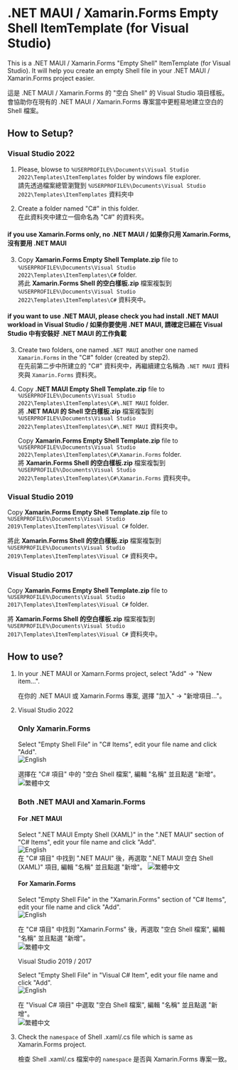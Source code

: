 # .NET MAUI / Xamarin.Forms Empty Shell ItemTemplate (for Visual Studio)

This is a .NET MAUI / Xamarin.Forms "Empty Shell" ItemTemplate (for Visual Studio). It will help you create an empty Shell file in your .NET MAUI / Xamarin.Forms project easier.  
 
這是 .NET MAUI / Xamarin.Forms 的 "空白 Shell" 的 Visual Studio 項目樣板。會協助你在現有的 .NET MAUI / Xamarin.Forms 專案當中更輕易地建立空白的 Shell 檔案。  

## How to Setup?

### Visual Studio 2022
1. Please, blowse to `%USERPROFILE%\Documents\Visual Studio 2022\Templates\ItemTemplates` folder by windows file explorer.  
   請先透過檔案總管瀏覽到 `%USERPROFILE%\Documents\Visual Studio 2022\Templates\ItemTemplates` 資料夾中


2. Create a folder named "C#" in this folder.  
   在此資料夾中建立一個命名為 "C#" 的資料夾。

#### if you use Xamarin.Forms only, no .NET MAUI / 如果你只用 Xamarin.Forms, 沒有要用 .NET MAUI

3. Copy **Xamarin.Forms Empty Shell Template.zip** file to `%USERPROFILE%\Documents\Visual Studio 2022\Templates\ItemTemplates\C#` folder.  
   將此 **Xamarin.Forms Shell 的空白樣板.zip** 檔案複製到 `%USERPROFILE%\Documents\Visual Studio 2022\Templates\ItemTemplates\C#` 資料夾中。  

#### if you want to use .NET MAUI, please check you had install .NET MAUI workload in Visual Studio / 如果你要使用 .NET MAUI, 請確定已經在 Visual Studio 中有安裝好 .NET MAUI 的工作負載

3. Create two folders, one named `.NET MAUI` another one named `Xamarin.Forms` in the "C#" folder (created by step2).  
在先前第二步中所建立的 "C#" 資料夾中，再繼續建立名稱為 `.NET MAUI` 資料夾與 `Xamarin.Forms` 資料夾。  

4. Copy **.NET MAUI Empty Shell Template.zip** file to `%USERPROFILE%\Documents\Visual Studio 2022\Templates\ItemTemplates\C#\.NET MAUI` folder.  
   將 **.NET MAUI 的 Shell 空白樣板.zip** 檔案複製到 `%USERPROFILE%\Documents\Visual Studio 2022\Templates\ItemTemplates\C#\.NET MAUI` 資料夾中。  

   Copy **Xamarin.Forms Empty Shell Template.zip** file to `%USERPROFILE%\Documents\Visual Studio 2022\Templates\ItemTemplates\C#\Xamarin.Forms` folder.  
   將 **Xamarin.Forms Shell 的空白樣板.zip** 檔案複製到 `%USERPROFILE%\Documents\Visual Studio 2022\Templates\ItemTemplates\C#\Xamarin.Forms` 資料夾中。  

  
### Visual Studio 2019
Copy **Xamarin.Forms Empty Shell Template.zip** file to `%USERPROFILE%\Documents\Visual Studio 2019\Templates\ItemTemplates\Visual C#` folder.  
 
將此 **Xamarin.Forms Shell 的空白樣板.zip** 檔案複製到 `%USERPROFILE%\Documents\Visual Studio 2019\Templates\ItemTemplates\Visual C#` 資料夾中。  

### Visual Studio 2017
Copy **Xamarin.Forms Empty Shell Template.zip** file to `%USERPROFILE%\Documents\Visual Studio 2017\Templates\ItemTemplates\Visual C#` folder.  
 
將 **Xamarin.Forms Shell 的空白樣板.zip** 檔案複製到 `%USERPROFILE%\Documents\Visual Studio 2017\Templates\ItemTemplates\Visual C#` 資料夾中。  

## How to use?

1. In your .NET MAUI or Xamarn.Forms project, select "Add" -> "New item...".  
 
   在你的 .NET MAUI 或 Xamarin.Forms 專案, 選擇 "加入" -> "新增項目..."。
   
2. Visual Studio 2022

   ### Only Xamarin.Forms

   Select "Empty Shell File" in "C# Items", edit your file name and click "Add".  
   ![English](/Screenshots/English%20for%20VS2022.png)  

   選擇在 "C# 項目" 中的 "空白 Shell 檔案", 編輯 "名稱" 並且點選 "新增"。    
   ![繁體中文](/Screenshots/Traditional%20Chinese%20for%20VS2022.png)  

   ### Both .NET MAUI and Xamarin.Forms  

   #### For .NET MAUI  
   Select ".NET MAUI Empty Shell (XAML)" in the ".NET MAUI" section of "C# Items", edit your file name and click "Add".  
   ![English](/Screenshots/English%20for%20.NET%20MAUI%20in%20VS2022.png)  
   在 "C# 項目" 中找到 ".NET MAUI" 後，再選取 ".NET MAUI 空白 Shell (XAML)" 項目, 編輯 "名稱" 並且點選 "新增"。 
   ![繁體中文](/Screenshots/Traditional%20Chinese%20for%20.NET%20MAUI%20in%20VS2022.png)  

   #### For Xamarin.Forms  
   Select "Empty Shell File" in the "Xamarin.Forms" section of "C# Items", edit your file name and click "Add".  
   ![English](/Screenshots/English%20for%20Xamarin.Forms%20in%20VS2022.png)  
   
   在 "C# 項目" 中找到 "Xamarin.Forms" 後，再選取 "空白 Shell 檔案", 編輯 "名稱" 並且點選 "新增"。  
   ![繁體中文](/Screenshots/Traditional%20Chinese%20for%20Xamarin.Forms%20in%20VS2022.png)  

   Visual Studio 2019 / 2017  

   Select "Empty Shell File" in "Visual C# Item", edit your file name and click "Add".  
   ![English](/Screenshots/English%20for%20VS2017&2019.jpg)  

   在 "Visual C# 項目" 中選取 "空白 Shell 檔案", 編輯 "名稱" 並且點選 "新增"。  
   ![繁體中文](/Screenshots/Traditional%20Chinese%20for%20VS2017&2019.jpg)  

3. Check the `namespace` of Shell .xaml/.cs file which is same as Xamarin.Forms project.  
 
   檢查 Shell .xaml/.cs 檔案中的 `namespace` 是否與 Xamarin.Forms 專案一致。

